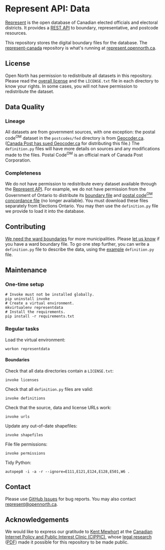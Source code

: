 # Represent API: Data

[Represent](http://represent.opennorth.ca) is the open database of Canadian elected officials and electoral districts. It provides a [REST API](http://represent.opennorth.ca/api/) to boundary, representative, and postcode resources.

This repository stores the digital boundary files for the database. The [represent-canada](http://github.com/opennorth/represent-canada) repository is what's running at [represent.opennorth.ca](http://represent.opennorth.ca/).

## License

Open North has permission to redistribute all datasets in this repository. Please read the [overall license](http://github.com/opennorth/represent-canada-data/tree/master/LICENSE.txt) and the `LICENSE.txt` file in each directory to know your rights. In some cases, you will not have permission to redistribute the dataset.

## Data Quality

### Lineage

All datasets are from government sources, with one exception: the postal code<sup>OM</sup> dataset in the `postcodes/fed` directory is from [Geocoder.ca](http://geocoder.ca/). ([Canada Post has sued Geocoder.ca](http://geocoder.ca/?sued=1) for distributing this file.) The `definition.py` files will have more details on sources and any modifications made to the files. Postal Code<sup>OM</sup> is an official mark of Canada Post Corporation.

### Completeness

We do not have permission to redistribute every dataset available through the [Represent API](http://represent.opennorth.ca/api/). For example, we do not have permission from the Government of Ontario to distribute its [boundary file](http://www.elections.on.ca/en-CA/Tools/ElectoralDistricts/Shapefile.htm) and [postal code<sup>OM</sup> concordance file](http://www.elections.on.ca/en-CA/Tools/ElectoralDistricts/PostalCodeFile.htm) (no longer available). You must download these files separately from Elections Ontario. You may then use the `definition.py` file we provide to load it into the database.

## Contributing

[We need the ward boundaries](https://github.com/opennorth/represent-canada/issues/13) for more municipalities. Please [let us know](mailto:represent@opennorth.ca) if you have a ward boundary file. To go one step further, you can write a `definition.py` file to describe the data, using the [example](https://github.com/rhymeswithcycle/represent-boundaries/blob/master/definition.example.py) `definition.py` file.

## Maintenance

### One-time setup

    # Invoke must not be installed globally.
    pip uninstall invoke
    # Create a virtual environment.
    mkvirtualenv representdata
    # Install the requirements.
    pip install -r requirements.txt

### Regular tasks

Load the virtual environment:

    workon representdata

#### Boundaries

Check that all data directories contain a `LICENSE.txt`:

    invoke licenses

Check that all `definition.py` files are valid:

    invoke definitions

Check that the source, data and license URLs work:

    invoke urls

Update any out-of-date shapefiles:

    invoke shapefiles

File file permissions:

    invoke permissions

Tidy Python:

    autopep8 -i -a -r --ignore=E111,E121,E124,E128,E501,W6 .

## Contact

Please use [GitHub Issues](http://github.com/opennorth/represent-canada-data/issues) for bug reports. You may also contact [represent@opennorth.ca](mailto:represent@opennorth.ca).

## Acknowledgements

We would like to express our gratitude to [Kent Mewhort](http://www.openissues.ca/) at the [Canadian Internet Policy and Public Interest Clinic (CIPPIC)](http://www.cippic.ca/), whose [legal research](http://www.cippic.ca/en/open-licensing) ([PDF](http://www.cippic.ca/sites/default/files/CIPPIC%20-%20How%20to%20Redistribute%20Open%20Data.pdf)) made it possible for this repository to be made public.
